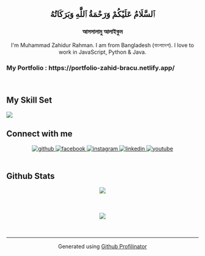 
 

<h2 align="center">ٱلسَّلَامُ عَلَيْكُمْ وَرَحْمَةُ ٱللَّٰهِ وَبَرَكَاتُهُ</h2>
<h3 align="center">আসসালামু আলাইকুম</h3>
<div align="center">I'm Muhammad Zahidur Rahman. I am from Bangladesh (বাংলাদেশ). I love to work in JavaScript, Python & Java.</div>  

<h3>
 <a hred="https://portfolio-zahid-bracu.netlify.app/">My Portfolio : https://portfolio-zahid-bracu.netlify.app/ </a>
</h3>

<br/>  


## My Skill Set  
 

 
 
 <img src="https://i.ibb.co/8cbNKdH/Skills.png" style="margin:auto" />

 



 

<br/>  


## Connect with me  
<div align="center">
<a href="https://github.com/zahid-bracu" target="_blank">
<img src=https://img.shields.io/badge/github-%2324292e.svg?&style=for-the-badge&logo=github&logoColor=white alt=github style="margin-bottom: 5px;" />
</a>
 
<a href="https://www.facebook.com/zahidur" target="_blank">
<img src=https://img.shields.io/badge/facebook-%232E87FB.svg?&style=for-the-badge&logo=facebook&logoColor=white alt=facebook style="margin-bottom: 5px;" />
</a>
<a href="https://www.instagram.com/zaheed_rahman/" target="_blank">
<img src=https://img.shields.io/badge/instagram-%23000000.svg?&style=for-the-badge&logo=instagram&logoColor=white alt=instagram style="margin-bottom: 5px;" />
</a>

<a href="https://www.linkedin.com/in/md-zahidur-rahman-54b3ba17b/" target="_blank">
<img src=https://img.shields.io/badge/linkedin-%231E77B5.svg?&style=for-the-badge&logo=linkedin&logoColor=white alt=linkedin style="margin-bottom: 5px;" />
</a>
<a href="https://www.youtube.com/channel/UCG-TLezngIgoN2FGaUj0VOw" target="_blank">
<img src=https://img.shields.io/badge/youtube-%23EE4831.svg?&style=for-the-badge&logo=youtube&logoColor=white alt=youtube style="margin-bottom: 5px;" />
</a>  
</div>  
  

<br/>  


## Github Stats  
<div align="center"><img src="https://github-readme-stats.vercel.app/api?username=zahid-bracu&show_icons=true&count_private=true&hide_border=true" align="center" /></div>  

<br/>  
  

<br/>  

  

<br/>  

<div align="center">
<img src="https://komarev.com/ghpvc/?username=zahid-bracu&&style=flat-square" align="center" />
</div>  
  

<br/>  


<br />

----
<div align="center">Generated using <a href="https://profilinator.rishav.dev/" target="_blank">Github Profilinator</a></div>
